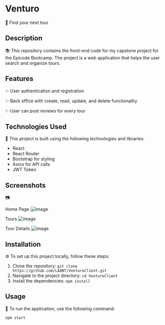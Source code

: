 # Venturo 

🚀 Find your next tour

## Description

📚 This repository contains the front-end code for my capstone project for the Epicode Bootcamp. The project is a web application that helps the user search and organize tours.

## Features

✨ User authentication and registration

✨ Back office with create, read, update, and delete functionality

✨ User can post reviews for every tour



## Technologies Used

🔧 This project is built using the following technologies and libraries:

- React
- React Router
- Bootstrap for styling
- Axios for API calls
- JWT Token

## Screenshots
📷 

Home Page
![image](https://github.com/LAQNT/VenturoClient/assets/119738902/6dfd4c77-8b13-4923-ac38-a0b0b15c8aeb)

Tours
![image](https://github.com/LAQNT/VenturoClient/assets/119738902/139621f8-b470-424f-aa6b-da05d4e09d56)

Tour Details
![image](https://github.com/LAQNT/VenturoClient/assets/119738902/456d3975-b240-4045-9b78-8415e9476910)




## Installation

⚙️ To set up this project locally, follow these steps:

1. Clone the repository: `git clone https://github.com/LAQNT/VenturoClient.git`
2. Navigate to the project directory: `cd VenturoClient`
3. Install the dependencies: `npm install`

## Usage

🔧 To run the application, use the following command:

```bash
npm start
